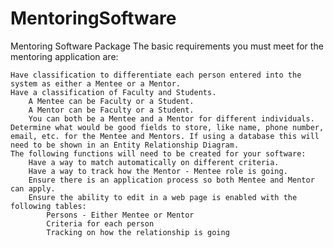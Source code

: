 # MentoringSoftware
Mentoring Software Package
The basic requirements you must meet for the mentoring application are:

    Have classification to differentiate each person entered into the system as either a Mentee or a Mentor.
    Have a classification of Faculty and Students.
        A Mentee can be Faculty or a Student.
        A Mentor can be Faculty or a Student.
        You can both be a Mentee and a Mentor for different individuals.
    Determine what would be good fields to store, like name, phone number, email, etc. for the Mentee and Mentors. If using a database this will need to be shown in an Entity Relationship Diagram.
    The following functions will need to be created for your software:
        Have a way to match automatically on different criteria.
        Have a way to track how the Mentor - Mentee role is going.
        Ensure there is an application process so both Mentee and Mentor can apply.
        Ensure the ability to edit in a web page is enabled with the following tables:
            Persons - Either Mentee or Mentor
            Criteria for each person
            Tracking on how the relationship is going
